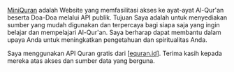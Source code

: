 <a href="/">MiniQuran</a> adalah Website yang memfasilitasi akses ke ayat-ayat Al-Qur'an beserta Doa-Doa melalui API publik. Tujuan Saya adalah untuk menyediakan sumber yang mudah digunakan dan terpercaya bagi siapa saja yang ingin belajar dan mempelajari Al-Qur'an. Saya berharap dapat membantu dalam upaya Anda untuk meningkatkan pengetahuan dan spiritualitas Anda.  
  
Saya menggunakan API Quran gratis dari [<a href="https://equran.id/">equran.id</a>]. Terima kasih kepada mereka atas akses dan sumber data yang berguna.

